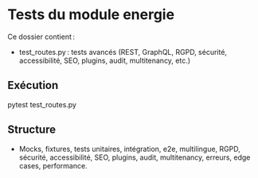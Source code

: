 # Tests du module energie

Ce dossier contient :
- test_routes.py : tests avancés (REST, GraphQL, RGPD, sécurité, accessibilité, SEO, plugins, audit, multitenancy, etc.)

## Exécution
pytest test_routes.py

## Structure
- Mocks, fixtures, tests unitaires, intégration, e2e, multilingue, RGPD, sécurité, accessibilité, SEO, plugins, audit, multitenancy, erreurs, edge cases, performance.
